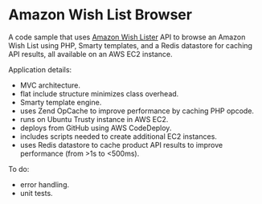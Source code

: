 # Amazon Wish List Browser

A code sample that uses <a href="http://doitlikejustin.github.io/amazon-wish-lister/">Amazon Wish Lister</a> API to browse an Amazon Wish List using PHP, Smarty templates, and a Redis datastore for caching API results, all available on an AWS EC2 instance.

Application details:
- MVC architecture.
- flat include structure minimizes class overhead.
- Smarty template engine.
- uses Zend OpCache to improve performance by caching PHP opcode.
- runs on Ubuntu Trusty instance in AWS EC2.
- deploys from GitHub using AWS CodeDeploy.
- includes scripts needed to create additional EC2 instances.
- uses Redis datastore to cache product API results to improve performance (from >1s to <500ms).

To do:
- error handling.
- unit tests.
